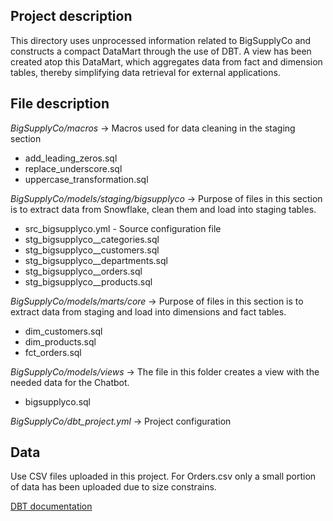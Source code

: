 ## Project description

This directory uses unprocessed information related to BigSupplyCo and constructs a compact DataMart through the use of DBT. A view has been created atop this DataMart, which aggregates data from fact and dimension tables, thereby simplifying data retrieval for external applications.



## File description

_BigSupplyCo/macros_ -> Macros used for data cleaning in the staging section

 - add_leading_zeros.sql
 - replace_underscore.sql
 - uppercase_transformation.sql

_BigSupplyCo/models/staging/bigsupplyco_  -> Purpose of files in this section is to extract data from 
                                            Snowflake, clean them and load into staging tables.

- src_bigsupplyco.yml - Source configuration file
- stg_bigsupplyco__categories.sql
- stg_bigsupplyco__customers.sql
- stg_bigsupplyco__departments.sql 
- stg_bigsupplyco__orders.sql
- stg_bigsupplyco__products.sql 

_BigSupplyCo/models/marts/core_  -> Purpose of files in this section is to extract data from staging and load into dimensions and fact tables. 

- dim_customers.sql
- dim_products.sql
- fct_orders.sql

_BigSupplyCo/models/views_ -> The file in this folder creates a view with the needed data for the Chatbot.

- bigsupplyco.sql

_BigSupplyCo/dbt_project.yml_ -> Project configuration

## Data

Use CSV files uploaded in this project. For Orders.csv only a small portion of data has been uploaded due to size constrains. 

[DBT documentation ](https://docs.getdbt.com/docs/introduction)
